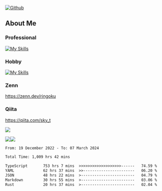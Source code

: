 [![Github](https://img.shields.io/github/followers/skyt-a?label=Follow&style=social)](https://github.com/skyt-a)

## About Me
### Professional
[![My Skills](https://skillicons.dev/icons?i=react,ts,js,nodejs,java,graphql,firebase,githubactions&theme=light)](https://skillicons.dev)
### Hobby
[![My Skills](https://skillicons.dev/icons?i=unity,rust,py&theme=light)](https://skillicons.dev)

### Zenn
https://zenn.dev/ringoku
### Qiita
https://qiita.com/sky_t


![](https://github-profile-summary-cards.vercel.app/api/cards/profile-details?username=skyt-a&theme=default)

![](https://github-profile-summary-cards.vercel.app/api/cards/repos-per-language?username=skyt-a&theme=default)![](https://github-profile-summary-cards.vercel.app/api/cards/stats?username=RinGoku&theme=default)

<!--START_SECTION:waka-->

```txt
From: 19 December 2022 - To: 07 March 2024

Total Time: 1,009 hrs 42 mins

TypeScript       753 hrs 7 mins  >>>>>>>>>>>>>>>>>>>------   74.59 %
YAML             62 hrs 37 mins  >>-----------------------   06.20 %
JSON             48 hrs 22 mins  >------------------------   04.79 %
Markdown         30 hrs 55 mins  >------------------------   03.06 %
Rust             20 hrs 37 mins  >------------------------   02.04 %
```

<!--END_SECTION:waka-->
